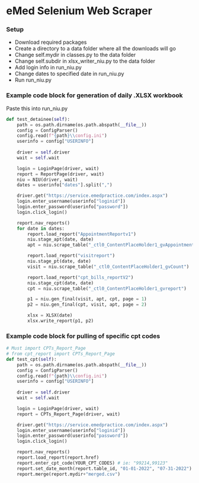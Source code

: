 # eMed Selenium Web Scraper

### Setup
+ Download required packages
+ Create a directory to a data folder where all the downloads will go
+ Change self.mydir in classes.py to the data folder
+ Change self.subdir in xlsx_writer_niu.py to the data folder
+ Add login info in run_niu.py
+ Change dates to specified date in run_niu.py
+ Run run_niu.py

### Example code block for generation of daily .XLSX workbook
Paste this into run_niu.py
```python
def test_detainee(self):
    path = os.path.dirname(os.path.abspath(__file__))
    config = ConfigParser()
    config.read(f"{path}\\config.ini")
    userinfo = config["USERINFO"]
    
    driver = self.driver
    wait = self.wait

    login = LoginPage(driver, wait)
    report = ReportPage(driver, wait)
    niu = NIU(driver, wait)
    dates = userinfo["dates"].split(",")

    driver.get("https://service.emedpractice.com/index.aspx")
    login.enter_username(userinfo["loginid"])
    login.enter_password(userinfo["password"])
    login.click_login()

    report.nav_reports()
    for date in dates:
        report.load_report("AppointmentReportv1")
        niu.stage_apt(date, date)
        apt = niu.scrape_table("_ctl0_ContentPlaceHolder1_gvAppointments")

        report.load_report("visitreport")
        niu.stage_pt(date, date)
        visit = niu.scrape_table("_ctl0_ContentPlaceHolder1_gvCount")

        report.load_report("cpt_bills_reportV2")
        niu.stage_cpt(date, date)
        cpt = niu.scrape_table("_ctl0_ContentPlaceHolder1_gvreport")

        p1 = niu.gen_final(visit, apt, cpt, page = 1)
        p2 = niu.gen_final(cpt, visit, apt, page = 2)

        xlsx = XLSX(date)
        xlsx.write_report(p1, p2)
```

### Example code block for pulling of specific cpt codes
```python
# Must import CPTs_Report_Page
# from cpt_report import CPTs_Report_Page
def test_cpt(self):
    path = os.path.dirname(os.path.abspath(__file__))
    config = ConfigParser()
    config.read(f"{path}\\config.ini")
    userinfo = config["USERINFO"]
    
    driver = self.driver
    wait = self.wait

    login = LoginPage(driver, wait)
    report = CPTs_Report_Page(driver, wait)

    driver.get("https://service.emedpractice.com/index.aspx")
    login.enter_username(userinfo["loginid"])
    login.enter_password(userinfo["password"])
    login.click_login()

    report.nav_reports()
    report.load_report(report.href)
    report.enter_cpt_code(YOUR_CPT_CODES) # ie: "99214,99123"
    report.set_date_month(report.table_id, "01-01-2022", "07-31-2022")
    report.merge(report.mydir+"merged.csv")
```        
